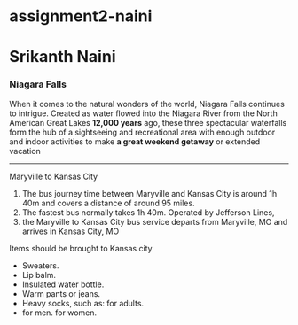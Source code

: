 # assignment2-naini
# Srikanth Naini
### Niagara Falls
When it comes to the natural wonders of the world, Niagara Falls continues to intrigue. Created as water flowed into the Niagara River from the North American Great Lakes **12,000 years** ago, these three spectacular waterfalls form the hub of a sightseeing and recreational area with enough outdoor and indoor activities to make **a great weekend getaway** or extended vacation


--- 
Maryville to Kansas City 
1. The bus journey time between Maryville and Kansas City is around 1h 40m and covers a distance of around 95 miles. 
2. The fastest bus normally takes 1h 40m. Operated by Jefferson Lines,
3. the Maryville to Kansas City bus service departs from Maryville, MO and arrives in Kansas City, MO

Items should be brought to Kansas city

* Sweaters.
* Lip balm.
* Insulated water bottle.
* Warm pants or jeans.
* Heavy socks, such as: for adults.
* for men. for women.